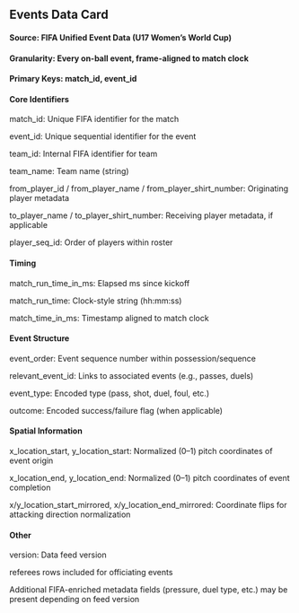 ## Events Data Card
  #### Source: FIFA Unified Event Data (U17 Women’s World Cup)
  #### Granularity: Every on-ball event, frame-aligned to match clock
  #### Primary Keys: match_id, event_id

#### Core Identifiers
  match_id: Unique FIFA identifier for the match
  
  event_id: Unique sequential identifier for the event
  
  team_id: Internal FIFA identifier for team
  
  team_name: Team name (string)
  
  from_player_id / from_player_name / from_player_shirt_number: Originating player metadata
  
  to_player_name / to_player_shirt_number: Receiving player metadata, if applicable
  
  player_seq_id: Order of players within roster
  
#### Timing
  match_run_time_in_ms: Elapsed ms since kickoff
  
  match_run_time: Clock-style string (hh:mm:ss)
  
  match_time_in_ms: Timestamp aligned to match clock
  
#### Event Structure
  event_order: Event sequence number within possession/sequence
  
  relevant_event_id: Links to associated events (e.g., passes, duels)
  
  event_type: Encoded type (pass, shot, duel, foul, etc.)
  
  outcome: Encoded success/failure flag (when applicable)
  
#### Spatial Information
  x_location_start, y_location_start: Normalized (0–1) pitch coordinates of event origin
  
  x_location_end, y_location_end: Normalized (0–1) pitch coordinates of event completion
  
  x/y_location_start_mirrored, x/y_location_end_mirrored: Coordinate flips for attacking direction normalization
  
#### Other
  version: Data feed version
  
  referees rows included for officiating events
  
Additional FIFA-enriched metadata fields (pressure, duel type, etc.) may be present depending on feed version
